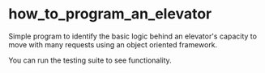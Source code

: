 # how_to_program_an_elevator

Simple program to identify the basic logic behind an elevator's capacity to move with many requests using an object oriented framework.

You can run the testing suite to see functionality.
